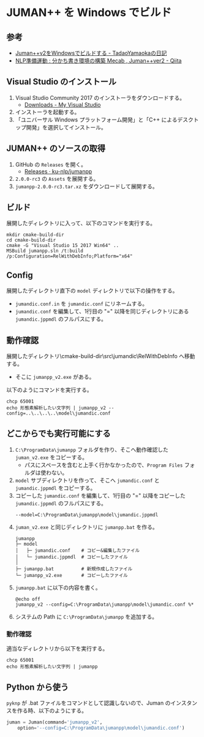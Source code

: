 # JUMAN++ を Windows でビルド

## 参考

- [Juman++v2をWindowsでビルドする - TadaoYamaokaの日記](https://tadaoyamaoka.hatenablog.com/entry/2019/07/26/232720)
- [NLP準備運動 : 分かち書き環境の構築 Mecab , Juman++ver2 - Qiita](https://qiita.com/yosh_s/items/9aa42a15b50382cce266)

## Visual Studio のインストール

1. Visual Studio Community 2017 のインストーラをダウンロードする。
    - [Downloads - My Visual Studio](https://my.visualstudio.com/Downloads?q=visual%20studio%202017)
1. インストーラを起動する。
1. 「ユニバーサル Windows プラットフォーム開発」と「C++ によるデスクトップ開発」を選択してインストール。

## JUMAN++ のソースの取得

1. GitHub の `Releases` を開く。
    - [Releases · ku-nlp/jumanpp](https://github.com/ku-nlp/jumanpp/releases)
1. `2.0.0-rc3` の `Assets` を展開する。
1. `jumanpp-2.0.0-rc3.tar.xz` をダウンロードして展開する。

## ビルド

展開したディレクトリに入って、以下のコマンドを実行する。

```
mkdir cmake-build-dir
cd cmake-build-dir
cmake -G "Visual Studio 15 2017 Win64" ..
MSBuild jumanpp.sln /t:build /p:Configuration=RelWithDebInfo;Platform="x64"
```

## Config

展開したディレクトリ直下の `model` ディレクトリで以下の操作をする。
- `jumandic.conf.in` を `jumandic.conf` にリネームする。
- `jumandic.conf` を編集して、1行目の "=" 以降を同じディレクトリにある `jumandic.jppmdl` のフルパスにする。

## 動作確認

展開したディレクトリ\cmake-build-dir\src\jumandic\RelWithDebInfo へ移動する。
- そこに `jumanpp_v2.exe` がある。

以下のようにコマンドを実行する。

```
chcp 65001
echo 形態素解析したい文字列 | jumanpp_v2 --config=..\..\..\..\model\jumandic.conf
```

## どこからでも実行可能にする

1. `C:\ProgramData\jumanpp` フォルダを作り、そこへ動作確認した `juman_v2.exe` をコピーする。
    - パスにスペースを含むと上手く行かなかったので、`Program Files` フォルダは使わない。
1. `model` サブディレクトリを作って、そこへ `jumandic.conf` と `jumandic.jppmdl` をコピーする。
1. コピーした `jumandic.conf` を編集して、1行目の "=" 以降をコピーした `jumandic.jppmdl` のフルパスにする。
    ```
    --model=C:\ProgramData\jumanpp\model\jumandic.jppmdl
    ```
1. `juman_v2.exe` と同じディレクトリに `jumanpp.bat` を作る。
    ```
    jumanpp
    ├─ model
    │   ├─ jumandic.conf    # コピー&編集したファイル
    │   └─ jumandic.jppmdl  # コピーしたファイル
    │   
    ├─ jumanpp.bat          # 新規作成したファイル
    └─ jumanpp_v2.exe       # コピーしたファイル
    ```
1. `jumanpp.bat` に以下の内容を書く。
    ```
    @echo off
    jumanpp_v2 --config=C:\ProgramData\jumanpp\model\jumandic.conf %*
    ```
1. システムの Path に `C:\ProgramData\jumanpp` を追加する。

### 動作確認

適当なディレクトリから以下を実行する。
```
chcp 65001
echo 形態素解析したい文字列 | jumanpp
```

## Python から使う

`pyknp` が .bat ファイルをコマンドとして認識しないので、Juman のインスタンスを作る時、以下のようにする。

```python
juman = Juman(command='jumanpp_v2',
    option='--config=C:\ProgramData\jumanpp\model\jumandic.conf')
```
